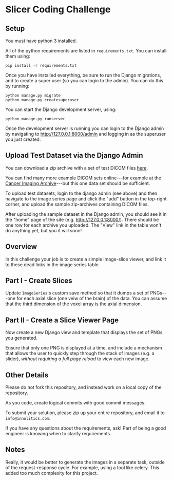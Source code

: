 # Slicer Coding Challenge

## Setup

You must have python 3 installed.

All of the python requirements are listed in `requirements.txt`.  You can install them using:

    pip install -r requirements.txt

Once you have installed everything, be sure to run the Django migrations, and
to create a super user (so you can login to the admin).  You can do this by running:

    python manage.py migrate
    python manage.py createsuperuser
    
You can start the Django development server, using:

    python manage.py runserver

Once the development server is running you can login to the Django admin by navigating 
to http://127.0.0.1:8000/admin and logging in as the superuser you just created.

## Upload Test Dataset via the Django Admin

You can download a zip archive with a set of test DICOM files
[here](https://github.com/innolitics/example-files/raw/master/example-lung-ct.zip).

You can find many more example DICOM sets online---for example at the [Cancer
Imaging Archive](http://www.cancerimagingarchive.net)---but this one data set
should be sufficient.

To upload test datasets, login to the django admin (see above) and then navigate 
to the image series page and click the "add" button in the top-right corner, and 
upload the sample zip-archives containing DICOM files.

After uploading the sample dataset in the Django admin, you should see it in
the "home" page of the site (e.g. http://127.0.0.1:8000/).  There should be one
row for each archive you uploaded.  The "View" link in the table won't do
anything yet, but you it will soon!

## Overview

In this challenge your job is to create a simple image-slice viewer, and
link it to these dead links in the image series table.

## Part I - Create Slices

Update `ImageSeries`'s custom save method so that it dumps a set of PNGs---one
for each axial slice (one veiw of the brain) of the data.  You can assume that the third dimension of
the voxel array is the axial dimension.

## Part II - Create a Slice Viewer Page

Now create a new Django view and template that displays the set of PNGs you generated.

Ensure that only one PNG is displayed at a time, and include a mechanism that
allows the user to quickly step through the stack of images (e.g. a slider),
*without requiring a full page reload* to view each new image.

## Other Details

Please do not fork this repository, and instead work on a local copy of the repository.

As you code, create logical commits with good commit messages.

To submit your solution, please zip up your entire repository, and email it to
`info@innolitics.com`.

If you have any questions about the requirements, ask!  Part of being a good
engineer is knowing when to clarify requirements.

## Notes

Really, it would be better to generate the images in a separate task, outside
of the request-response cycle.  For example, using a tool like celery.  This
added too much complexity for this project.
